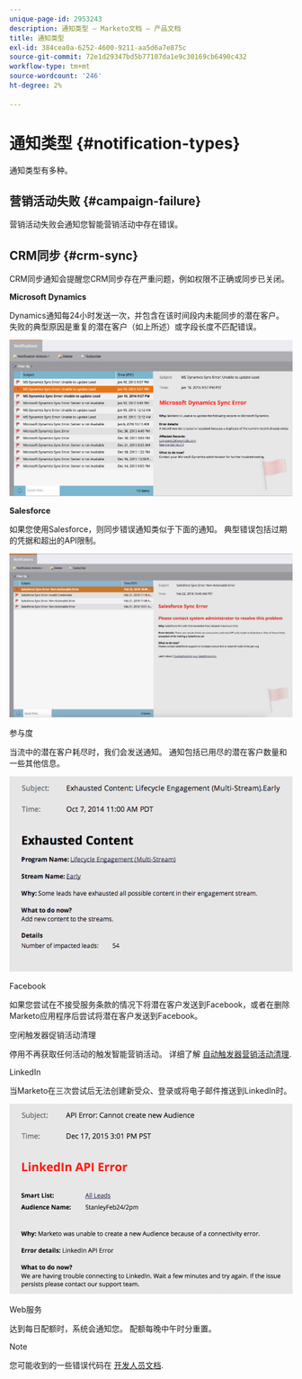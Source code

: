 ```yaml
---
unique-page-id: 2953243
description: 通知类型 — Marketo文档 — 产品文档
title: 通知类型
exl-id: 384cea0a-6252-4600-9211-aa5d6a7e875c
source-git-commit: 72e1d29347bd5b77107da1e9c30169cb6490c432
workflow-type: tm+mt
source-wordcount: '246'
ht-degree: 2%

---
```


# 通知类型 {#notification-types}

通知类型有多种。

## 营销活动失败  {#campaign-failure}

营销活动失败会通知您智能营销活动中存在错误。

## CRM同步 {#crm-sync}

CRM同步通知会提醒您CRM同步存在严重问题，例如权限不正确或同步已关闭。

**Microsoft Dynamics**

Dynamics通知每24小时发送一次，并包含在该时间段内未能同步的潜在客户。 失败的典型原因是重复的潜在客户（如上所述）或字段长度不匹配错误。

![](assets/image2016-1-20-11-3a19-3a58.png)

**Salesforce**

如果您使用Salesforce，则同步错误通知类似于下面的通知。 典型错误包括过期的凭据和超出的API限制。

![](assets/salesforcesyncerror.png)

参与度

当流中的潜在客户耗尽时，我们会发送通知。  通知包括已用尽的潜在客户数量和一些其他信息。

![](assets/image2014-10-14-10-3a57-3a9.png)

Facebook

如果您尝试在不接受服务条款的情况下将潜在客户发送到Facebook，或者在删除Marketo应用程序后尝试将潜在客户发送到Facebook。

空闲触发器促销活动清理

停用不再获取任何活动的触发智能营销活动。 详细了解  [自动触发器营销活动清理](/help/marketo/product-docs/core-marketo-concepts/smart-campaigns/using-smart-campaigns/automatic-trigger-campaign-cleanup.md).

LinkedIn

当Marketo在三次尝试后无法创建新受众、登录或将电子邮件推送到LinkedIn时。

![](assets/linkedin.png)

Web服务

达到每日配额时，系统会通知您。 配额每晚中午时分重置。

>[!NOTE]
>
>您可能收到的一些错误代码在 [开发人员文档](https://developers.marketo.com/rest-api/error-codes/#response_level_error_codes).
